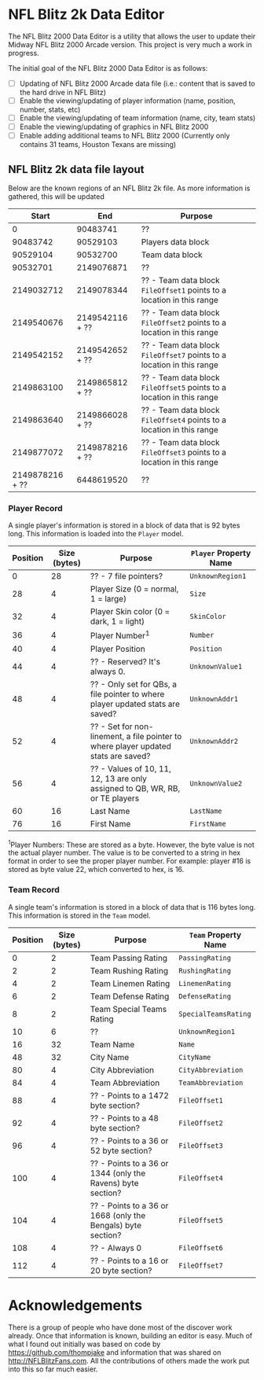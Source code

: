 # NFL Blitz 2k Data Editor
The NFL Blitz 2000 Data Editor is a utility that allows the user to update their Midway NFL Blitz 2000 Arcade version.  This project is very much a work in progress.

The initial goal of the NFL Blitz 2000 Data Editor is as follows:
- [ ] Updating of NFL Blitz 2000 Arcade data file (i.e.: content that is saved to the hard drive in NFL Blitz)
- [ ] Enable the viewing/updating of player information (name, position, number, stats, etc)
- [ ] Enable the viewing/updating of team information (name, city, team stats)
- [ ] Enable the viewing/updating of graphics in NFL Blitz 2000
- [ ] Enable adding additional teams to NFL Blitz 2000 (Currently only contains 31 teams, Houston Texans are missing)

## NFL Blitz 2k data file layout
Below are the known regions of an NFL Blitz 2k file.  As more information is gathered, this will be updated

| Start | End | Purpose |
|-------|-----|---------|
| 0 | 90483741 | ?? |
| 90483742 | 90529103 | Players data block |
| 90529104 | 90532700 | Team data block |
| 90532701 | 2149076871 | ?? |
| 2149032712 | 2149078344 | ?? - Team data block `FileOffset1` points to a location in this range |
| 2149540676 | 2149542116 + ?? | ?? - Team data block `FileOffset2` points to a location in this range |
| 2149542152 | 2149542652 + ?? | ?? - Team data block `FileOffset7` points to a location in this range |
| 2149863100 | 2149865812 + ?? | ?? - Team data block `FileOffset5` points to a location in this range |
| 2149863640 | 2149866028 + ?? | ?? - Team data block `FileOffset4` points to a location in this range |
| 2149877072 | 2149878216 + ?? | ?? - Team data block `FileOffset3` points to a location in this range |
| 2149878216 + ?? | 6448619520 | ?? |

### Player Record
A single player's information is stored in a block of data that is 92 bytes long.  This information is loaded into the `Player` model.

| Position | Size (bytes) | Purpose | `Player` Property Name |
|----------|--------------|---------|---------------|
| 0 | 28 | ?? - 7 file pointers? | `UnknownRegion1` |
| 28 | 4 | Player Size (0 = normal, 1 = large) | `Size` |
| 32 | 4 | Player Skin color (0 = dark, 1 = light) | `SkinColor` |
| 36 | 4 | Player Number<sup>1</sup> | `Number` |
| 40 | 4 | Player Position | `Position` |
| 44 | 4 | ?? - Reserved?  It's always 0. | `UnknownValue1` |
| 48 | 4 | ?? - Only set for QBs, a file pointer to where player updated stats are saved? | `UnknownAddr1` |
| 52 | 4 | ?? - Set for non-linement, a file pointer to where player updated stats are saved? | `UnknownAddr2` |
| 56 | 4 | ?? - Values of 10, 11, 12, 13 are only assigned to QB, WR, RB, or TE players | `UnknownValue2` |
| 60 | 16 | Last Name | `LastName` |
| 76 | 16 | First Name | `FirstName` |

<sup>1</sup>Player Numbers:  These are stored as a byte.  However, the byte value is not the actual player number.  The value is to be converted to a string in hex format in order to see the proper player number.  For example:  player #16 is stored as byte value 22, which converted to hex, is 16.

### Team Record
A single team's information is stored in a block of data that is 116 bytes long.  This information is stored in the `Team` model.

| Position | Size (bytes) | Purpose | `Team` Property Name |
|----------|--------------|---------|----------------------|
| 0 | 2 | Team Passing Rating | `PassingRating` |
| 2 | 2 | Team Rushing Rating | `RushingRating` |
| 4 | 2 | Team Linemen Rating | `LinemenRating` |
| 6 | 2 | Team Defense Rating | `DefenseRating` |
| 8 | 2 | Team Special Teams Rating | `SpecialTeamsRating` |
| 10 | 6 | ?? | `UnknownRegion1` |
| 16 | 32 | Team Name | `Name` |
| 48 | 32 | City Name | `CityName` |
| 80 | 4 | City Abbreviation | `CityAbbreviation` |
| 84 | 4 | Team Abbreviation | `TeamAbbreviation` |
| 88 | 4 | ?? - Points to a 1472 byte section? | `FileOffset1` |  
| 92 | 4 | ?? - Points to a 48 byte section? | `FileOffset2` |  
| 96 | 4 | ?? - Points to a 36 or 52 byte section? | `FileOffset3` |  
| 100 | 4 | ?? - Points to a 36 or 1344 (only the Ravens) byte section? | `FileOffset4` |
| 104 | 4 | ?? - Points to a 36 or 1668 (only the Bengals) byte section? | `FileOffset5` |
| 108 | 4 | ?? - Always 0 | `FileOffset6` |
| 112 | 4 | ?? - Points to a 16 or 20 byte section? | `FileOffset7` |

# Acknowledgements
There is a group of people who have done most of the discover work already.  Once that information is known, building an editor is easy.  Much of what I found out initially was based on code by https://github.com/thompjake and information that was shared on http://NFLBlitzFans.com.  All the contributions of others made the work put into this so far much easier.